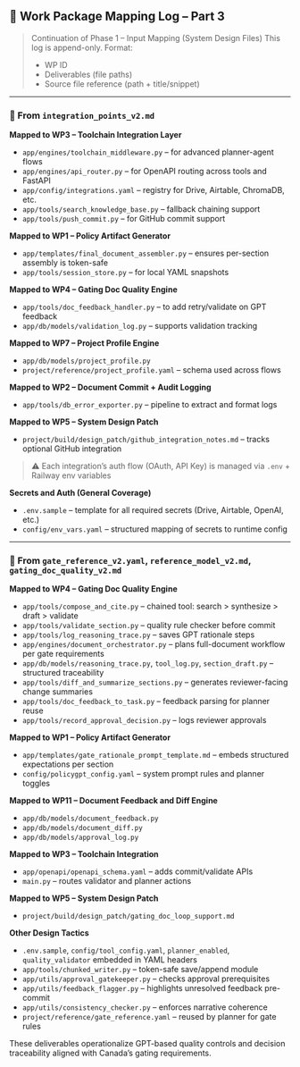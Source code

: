 ## 🧩 Work Package Mapping Log – Part 3

> Continuation of Phase 1 – Input Mapping (System Design Files)
> This log is append-only. Format:
> - WP ID
> - Deliverables (file paths)
> - Source file reference (path + title/snippet)

---

### 🔹 From `integration_points_v2.md`

**Mapped to WP3 – Toolchain Integration Layer**
- `app/engines/toolchain_middleware.py` – for advanced planner-agent flows
- `app/engines/api_router.py` – for OpenAPI routing across tools and FastAPI
- `app/config/integrations.yaml` – registry for Drive, Airtable, ChromaDB, etc.
- `app/tools/search_knowledge_base.py` – fallback chaining support
- `app/tools/push_commit.py` – for GitHub commit support

**Mapped to WP1 – Policy Artifact Generator**
- `app/templates/final_document_assembler.py` – ensures per-section assembly is token-safe
- `app/tools/session_store.py` – for local YAML snapshots

**Mapped to WP4 – Gating Doc Quality Engine**
- `app/tools/doc_feedback_handler.py` – to add retry/validate on GPT feedback
- `app/db/models/validation_log.py` – supports validation tracking

**Mapped to WP7 – Project Profile Engine**
- `app/db/models/project_profile.py`
- `project/reference/project_profile.yaml` – schema used across flows

**Mapped to WP2 – Document Commit + Audit Logging**
- `app/tools/db_error_exporter.py` – pipeline to extract and format logs

**Mapped to WP5 – System Design Patch**
- `project/build/design_patch/github_integration_notes.md` – tracks optional GitHub integration

> ⚠️ Each integration’s auth flow (OAuth, API Key) is managed via `.env` + Railway env variables

**Secrets and Auth (General Coverage)**
- `.env.sample` – template for all required secrets (Drive, Airtable, OpenAI, etc.)
- `config/env_vars.yaml` – structured mapping of secrets to runtime config

---

### 🔹 From `gate_reference_v2.yaml`, `reference_model_v2.md`, `gating_doc_quality_v2.md`

**Mapped to WP4 – Gating Doc Quality Engine**
- `app/tools/compose_and_cite.py` – chained tool: search > synthesize > draft > validate
- `app/tools/validate_section.py` – quality rule checker before commit
- `app/tools/log_reasoning_trace.py` – saves GPT rationale steps
- `app/engines/document_orchestrator.py` – plans full-document workflow per gate requirements
- `app/db/models/reasoning_trace.py`, `tool_log.py`, `section_draft.py` – structured traceability
- `app/tools/diff_and_summarize_sections.py` – generates reviewer-facing change summaries
- `app/tools/doc_feedback_to_task.py` – feedback parsing for planner reuse
- `app/tools/record_approval_decision.py` – logs reviewer approvals

**Mapped to WP1 – Policy Artifact Generator**
- `app/templates/gate_rationale_prompt_template.md` – embeds structured expectations per section
- `config/policygpt_config.yaml` – system prompt rules and planner toggles

**Mapped to WP11 – Document Feedback and Diff Engine**
- `app/db/models/document_feedback.py`
- `app/db/models/document_diff.py`
- `app/db/models/approval_log.py`

**Mapped to WP3 – Toolchain Integration**
- `app/openapi/openapi_schema.yaml` – adds commit/validate APIs
- `main.py` – routes validator and planner actions

**Mapped to WP5 – System Design Patch**
- `project/build/design_patch/gating_doc_loop_support.md`

**Other Design Tactics**
- `.env.sample`, `config/tool_config.yaml`, `planner_enabled`, `quality_validator` embedded in YAML headers
- `app/tools/chunked_writer.py` – token-safe save/append module
- `app/utils/approval_gatekeeper.py` – checks approval prerequisites
- `app/utils/feedback_flagger.py` – highlights unresolved feedback pre-commit
- `app/utils/consistency_checker.py` – enforces narrative coherence
- `project/reference/gate_reference.yaml` – reused by planner for gate rules

These deliverables operationalize GPT-based quality controls and decision traceability aligned with Canada’s gating requirements.